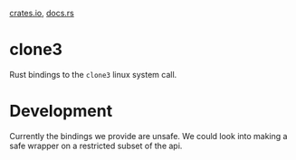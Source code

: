 [crates.io](https://crates.io/crates/clone3), [docs.rs](https://docs.rs/clone3/0.2.0)

# clone3

Rust bindings to the `clone3` linux system call.

# Development

Currently the bindings we provide are unsafe. We could look into making a safe wrapper on a
restricted subset of the api.
